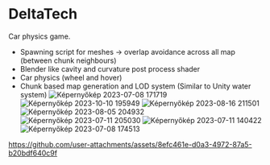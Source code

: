 # DeltaTech
Car physics game.

- Spawning script for meshes -> overlap avoidance across all map (between chunk neighbours)
- Blender like cavity and curvature post process shader
- Car physics (wheel and hover)
- Chunk based map generation and LOD system (Similar to Unity water system)
![Képernyőkép 2023-07-08 171719](https://github.com/user-attachments/assets/34f2d557-fdb3-40e0-a62f-230df9cf01b6)
![Képernyőkép 2023-10-10 195949](https://github.com/user-attachments/assets/0b6c888f-3bfb-49ed-82fc-1a6a6d6dfc8b)
![Képernyőkép 2023-08-16 211501](https://github.com/user-attachments/assets/d81452cb-a7fe-4274-beba-220837f148c2)
![Képernyőkép 2023-08-05 204932](https://github.com/user-attachments/assets/084a2875-4405-47f7-b3c6-51e4c811b0bf)
![Képernyőkép 2023-07-11 205030](https://github.com/user-attachments/assets/56db6e35-c8b5-4340-b6da-1ef47efed346)
![Képernyőkép 2023-07-11 140422](https://github.com/user-attachments/assets/7cf5062a-8b32-4dda-adb7-fad69f23e3b0)
![Képernyőkép 2023-07-08 174513](https://github.com/user-attachments/assets/63c2f684-c174-40a7-abf9-86259a7b76ea)


https://github.com/user-attachments/assets/8efc461e-d0a3-4972-87a5-b20bdf640c9f
